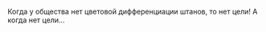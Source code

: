 Когда у общества нет цветовой дифференциации штанов, то нет цели! А когда нет цели...
<!---
cernaruka2525/cernaruka2525 is a ✨ special ✨ repository because its `README.md` (this file) appears on your GitHub profile.
You can click the Preview link to take a look at your changes.
--->
